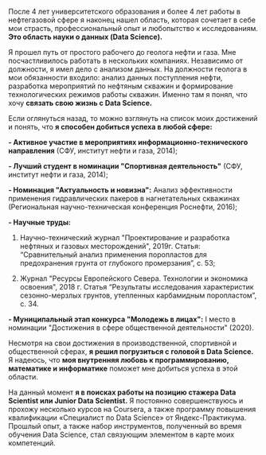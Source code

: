 После 4 лет университетского образования и более 4 лет работы в нефтегазовой сфере я наконец нашел область, которая сочетает в себе мои страсть, профессиональный опыт и любопытство к исследованиям. **Это область науки о данных (Data Science).**

Я прошел путь от простого рабочего до геолога нефти и газа. Мне посчастливилось работать в нескольких компаниях. Независимо от должности, я имел дело с анализом данных. На должности геолога в мои обязанности входило: анализ данных поступления нефти, разработка мероприятий по нефтяным скважин и формирование технологических режимов работы скважин. Именно там я понял, что хочу **связать свою жизнь с Data Science.**

Если оглянуться назад, то можно взглянуть на список моих достижений и понять, что **я способен добиться успеха в любой сфере:**







**- Активное участие в мероприятиях информационно-технического направления** (СФУ, институт нефти и газа, 2014);

**- Лучший студент в номинации "Спортивная деятельность"** (СФУ, институт нефти и газа, 2014);

**- Номинация "Актуальность и новизна":** Анализ эффективности применения гидравлических пакеров в нагнетательных скважинах (Региональная научно-техническая конференция Роснефти, 2016);

**- Научные труды:**

1) Научно-технический журнал "Проектирование и разработка нефтяных и газовых месторождений", 2019г. Статья: “Сравнительный анализ применения поропластов для предохранения грунта от глубокого промерзания”, с. 53;



2) Журнал "Ресурсы Европейского Севера. Технологии и экономика освоения", 2018 г. Статья “Результаты исследования характеристик сезонно-мерзлых грунтов, утепленных карбамидным поропластом”, с. 34.

**- Муниципальный этап конкурса "Молодежь в лицах":** I место в номинации "Достижения в сфере общественной деятельности" (2020).

Несмотря на свои достижения в производственной, спортивной и общественной сферах, **я решил погрузиться с головой в Data Science.** Я надеюсь, что **моя внутренняя любовь к программированию, математике и информатике** поможет мне добиться успеха в этой области.

На данный момент **я в поисках работы на позицию стажера Data Scientist или Junior Data Scientist.**  Я постоянно совершенствуюсь и прохожу несколько курсов на Coursera, а также программу повышения квалификации «Специалист по Data Science» от Яндекс-Практикума. Прошлый опыт, а также набор инструментов, полученный во время обучения Data Science, стал связующим элементом в карте моих компетенций.
